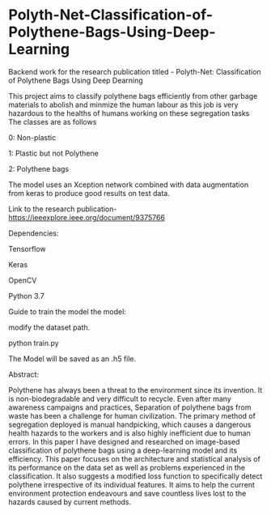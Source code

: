 # Polyth-Net-Classification-of-Polythene-Bags-Using-Deep-Learning
Backend work for the research publication titled - Polyth-Net: Classification of Polythene Bags Using Deep Dearning

This project aims to classify polythene bags efficiently from other garbage materials to abolish and minmize the human labour
as this job is very hazardous to the healths of humans working on these segregation tasks
The classes are as follows

0: Non-plastic

1: Plastic but not Polythene

2: Polythene bags

The model uses an Xception network combined with data augmentation from keras to produce good results on test data.

Link to the research publication- https://ieeexplore.ieee.org/document/9375766

Dependencies: 

Tensorflow

Keras

OpenCV 

Python 3.7

Guide to train the model the model:

modify the dataset path.

python train.py



The Model will be saved as an .h5 file.

Abstract: 

Polythene has always been a threat to the environment since its invention. It is non-biodegradable and very difficult to recycle. Even after many awareness campaigns and practices, Separation of polythene bags from waste has been a challenge for human civilization. The primary method of segregation deployed is manual handpicking, which causes a dangerous health hazards to the workers and is also highly inefficient due to human errors. In this paper I have designed and researched on image-based classification of polythene bags using a deep-learning model and its efficiency. This paper focuses on the architecture and statistical analysis of its performance on the data set as well as problems experienced in the classification. It also suggests a modified loss function to specifically detect polythene irrespective of its individual features. It aims to help the current environment protection endeavours and save countless lives lost to the hazards caused by current methods.
